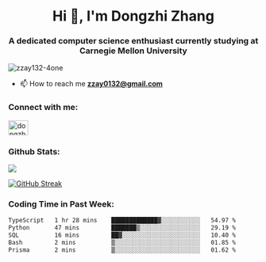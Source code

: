 <h1 align="center">Hi 👋, I'm Dongzhi Zhang</h1>
<h3 align="center">A dedicated computer science enthusiast currently studying at Carnegie Mellon University</h3>

<p align="left"> <img src="https://komarev.com/ghpvc/?username=zzay132-4one&label=Profile%20views&color=0e75b6&style=flat" alt="zzay132-4one" /> </p>

- 📫 How to reach me **zzay0132@gmail.com**

### Connect with me:

<p align="left">
<a href="https://linkedin.com/in/dongzhi-zhang-341443256" target="blank"><img align="center" src="https://raw.githubusercontent.com/rahuldkjain/github-profile-readme-generator/master/src/images/icons/Social/linked-in-alt.svg" alt="dongzhi-zhang-341443256" height="30" width="40" /></a>
</p>

### Github Stats:

<p><img src="https://github-readme-stats-git-master-dongzhi-zhangs-projects.vercel.app/api?username=zzay132-4one&count_private=true&show_icons=true&theme=github_dark_dimmed"></p>

[![GitHub Streak](https://github-readme-streak-stats.herokuapp.com?user=zzay132-4one&theme=github-dark-dimmed&hide_longest_streak=true&card_width=467)](https://git.io/streak-stats)

### Coding Time in Past Week:

<!--START_SECTION:waka-->

```txt
TypeScript   1 hr 28 mins    █████████████▓░░░░░░░░░░░   54.97 %
Python       47 mins         ███████▒░░░░░░░░░░░░░░░░░   29.19 %
SQL          16 mins         ██▓░░░░░░░░░░░░░░░░░░░░░░   10.40 %
Bash         2 mins          ▒░░░░░░░░░░░░░░░░░░░░░░░░   01.85 %
Prisma       2 mins          ▒░░░░░░░░░░░░░░░░░░░░░░░░   01.62 %
```

<!--END_SECTION:waka-->
